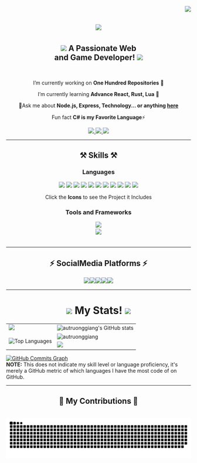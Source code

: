 <img align="right" src="https://visitor-badge.laobi.icu/badge?page_id=izanamiiDevv.izanamiiDevv"/>

<h1 align="center">
    <img src="https://readme-typing-svg.herokuapp.com/?font=Righteous&size=35&center=true&vCenter=true&width=500&height=70&duration=4000&lines=Hi+There!;+I'm+Izanami!;+Im+From+Phillipines;"/>
</h1>

<h2 align="center">
<img src="https://emojis.slackmojis.com/emojis/images/1588315024/8823/hyperkitty.gif?1588315024" width="30" /> A Passionate Web <br/> and Game Developer! <img src="https://emojis.slackmojis.com/emojis/images/1621024394/39092/cat-roll.gif?1621024394" width="28" />
</h2>

<br/>

<div align="center">

  I’m currently working on **One Hundred Repositories** 🔭
  
  I’m currently learning **Advance React, Rust, Lua** 🌱

 💬Ask me about **Node.js, Express, Technology... or anything [here](https://github.com/IzanamiiDevv)**

 Fun fact **C# is my Favorite Language**⚡

 </div>
 
<div align="center"> 
  <a href="mailto:rafaeloli596@gmail.com">
    <img src="https://img.shields.io/badge/Gmail-333333?style=for-the-badge&logo=gmail&logoColor=red" />
  </a>
  <a href="" target="_blank">
    <img src="https://img.shields.io/badge/LinkedIn-0077B5?style=for-the-badge&logo=linkedin&logoColor=white" target="_blank" />
  </a>
  <a href="https://izanamiidevv.vercel.app/" target="_blank">
     <img src="https://img.shields.io/badge/Portfolio-FF5722?style=for-the-badge&logo=todoist&logoColor=white" target="_blank" /> <!-- sqlite, safari, google-chrome are other good icon options -->
  </a>
</div>

 <hr/>
 
<h2 align="center">⚒️ Skills ⚒️</h2>
<h3 align="center">Languages</h3>

<div align="center">
   <a href="https://github.com/stars/IzanamiiDevv/lists/html"><img src="https://skillicons.dev/icons?i=html"/></a>
   <a href="https://github.com/stars/IzanamiiDevv/lists/css"><img src="https://skillicons.dev/icons?i=css"/></a>
   <a href="https://github.com/stars/IzanamiiDevv/lists/javascript-typescript"><img src="https://skillicons.dev/icons?i=javascript"/></a>
   <a href="https://github.com/stars/IzanamiiDevv/lists/javascript-typescript"><img src="https://skillicons.dev/icons?i=typescript"/></a>
   <a href="https://github.com/stars/IzanamiiDevv/lists/c"><img src="https://skillicons.dev/icons?i=cs"/></a>
   <a href="https://github.com/stars/IzanamiiDevv/lists/python"><img src="https://skillicons.dev/icons?i=python"/></a>
   <a href="https://github.com/stars/IzanamiiDevv/lists/php"><img src="https://skillicons.dev/icons?i=php"/></a>
   <a href="https://github.com/stars/IzanamiiDevv/lists/c-c"><img src="https://skillicons.dev/icons?i=cpp"/></a>
   <a href="https://github.com/stars/IzanamiiDevv/lists/java"><img src="https://skillicons.dev/icons?i=java"/></a>
   <a href="https://github.com/stars/IzanamiiDevv/lists/c-c"><img src="https://skillicons.dev/icons?i=c"/></a>
   <a href="https://github.com/stars/IzanamiiDevv/lists/c-c"><img src="https://skillicons.dev/icons?i=rust"/></a>
<br>
<p> Click the <b>Icons</b> to see the Project it Includes </p>
<h3>Tools and Frameworks</h3>
    <img src="https://skillicons.dev/icons?i=nodejs,express,react,vite,dotnet,mysql,wasm,npm,mongodb,regex" /><br>
    <img src="https://skillicons.dev/icons?i=github,vercel,git,vscode,stackoverflow,unity,discord,aws,idea" />
</div>

<br/>
<hr/>
<h2 align="center">⚡ SocialMedia Platforms ⚡</h2>

<div align="center">
    <img src="https://img.shields.io/badge/Facebook-1877F2?style=for-the-badge&logo=facebook&logoColor=white" target="_blank" /><img src="https://img.shields.io/badge/Instagram-E4405F?style=for-the-badge&logo=instagram&logoColor=white" target="_blank" /><img src="https://img.shields.io/badge/Codepen-000000?style=for-the-badge&logo=codepen&logoColor=white" target="_blank" /><img src="https://img.shields.io/badge/Codewars-B1361E?style=for-the-badge&logo=Codewars&logoColor=white" target="_blank" /><img src="https://img.shields.io/badge/GitHub-100000?style=for-the-badge&logo=github&logoColor=white" target="_blank" />
</div>

<hr/>

 
<h1 align="center"><img src="https://emojis.slackmojis.com/emojis/images/1680554188/65018/cat-roomba-exceptionally-fast.gif?1680554188" width="30"/> My Stats! <img src="https://emojis.slackmojis.com/emojis/images/1706292391/88200/catballq.gif?1706292391" width="30"/></h1>
<table>
    <tr>
        <td>
        <img src="https://github-readme-streak-stats.herokuapp.com/?user=izanamiiDevv&stroke=ffffff&background=1c1917&ring=0891b2&fire=0891b2&currStreakNum=ffffff&currStreakLabel=0891b2&sideNums=ffffff&sideLabels=ffffff&dates=ffffff&hide_border=true" />
        </td>
        <td> 
        <img src="https://github-readme-stats.vercel.app/api?username=izanamiiDevv&show_icons=true&hide=&count_private=true&title_color=0891b2&text_color=ffffff&icon_color=0891b2&bg_color=1c1917&hide_border=true&show_icons=true" alt="autruonggiang's GitHub stats" /> 
        </td>
    </tr>
    <tr>
        <td rowspan="2">
        <img src="https://github-readme-stats.vercel.app/api/top-langs/?username=izanamiiDevv&langs_count=10&title_color=0891b2&text_color=ffffff&icon_color=0891b2&bg_color=1c1917&hide_border=true&locale=en&custom_title=Top%20%Languages" alt="Top Languages" /> 
        </td>
        <td>
        <img src="https://github-profile-trophy.vercel.app/?username=izanamiiDevv&theme=onestar&row=3&column=4" alt="autruonggiang" /> 
        </td>
    </tr>
    <tr>
        <td>
        <img src="https://github.r2v.ch/codewars?user=izanamiii&name=true&top_languages=true&stroke=%23b362ff&theme=purple_dark">
        </td>
    </tr>
</table>
  
<a href="http://www.github.com/autruonggiang"> 
   <img src="https://github-readme-activity-graph.vercel.app/graph?username=izanamiiDevv&bg_color=1c1917&color=ffffff&line=0891b2&point=ffffff&area_color=1c1917&area=true&hide_border=true&custom_title=GitHub%20Commits%20Graph" alt="GitHub Commits Graph" /> 
</a>

<br>
<b>NOTE:</b> This does not indicate my skill level or language proficiency, it's merely a GitHub metric of which languages I have the most code of on GitHub.
<hr>

 <div align="center">
  <h2>🐍 My Contributions 🐍</h2>
  <br>
  <img alt="snake eating my contributions" src="https://raw.githubusercontent.com/salesp07/salesp07/output/github-contribution-grid-snake.svg" />
  
  <br/>
</div>

